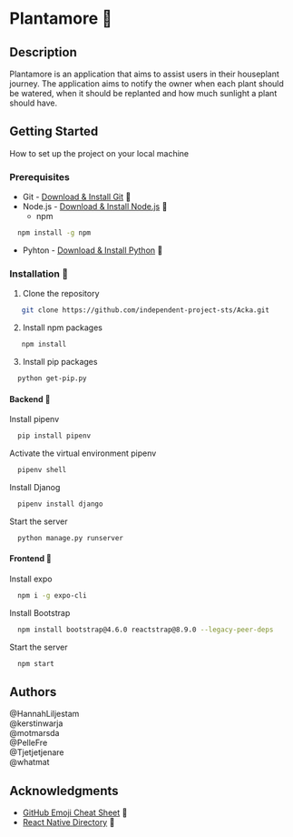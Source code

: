 # Plantamore :leaves: <br>

## Description <br>
Plantamore is an application that aims to assist users in their houseplant journey. The application aims to notify the owner when each plant should be watered, when it should be replanted and how much sunlight a plant should have. 

## Getting Started
How to set up the project on your local machine <br>

### Prerequisites
* Git - [Download & Install Git](https://git-scm.com/downloads) :link:
* Node.js - [Download & Install Node.js](https://nodejs.org/en/download/) :link:
  - npm 
```sh
  npm install -g npm
  ```  
 * Pyhton - [Download & Install Python](https://www.python.org/downloads/) :link:
 
### Installation :rocket:
1. Clone the repository
```sh
   git clone https://github.com/independent-project-sts/Acka.git 
   ```
2. Install npm packages
```sh
   npm install
   ```
3. Install pip packages
```sh
  python get-pip.py
  ```
#### Backend :wrench:
Install pipenv
 ```sh
   pip install pipenv
   ```
Activate the virtual environment pipenv 
 ```sh
   pipenv shell
   ```
Install Djanog
 ```sh
   pipenv install django
   ```
 Start the server 
 ```sh
   python manage.py runserver
   ```

#### Frontend :art:
Install expo 
 ```sh
   npm i -g expo-cli
   ```
Install Bootstrap
 ```sh
   npm install bootstrap@4.6.0 reactstrap@8.9.0 --legacy-peer-deps
   ```
Start the server 
 ```sh
   npm start
   ```

## Authors
@HannahLiljestam <br>
@kerstinwarja <br>
@motmarsda <br>
@PelleFre <br>
@Tjetjetjenare <br>
@whatmat <br>

## Acknowledgments
* [GitHub Emoji Cheat Sheet](https://www.webpagefx.com/tools/emoji-cheat-sheet) :link:
* [React Native Directory](https://reactnative.directory/) :link:
